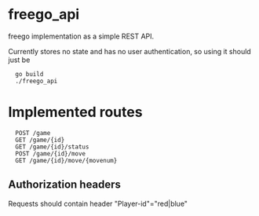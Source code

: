 # freego_api
freego implementation as a simple REST API.

Currently stores no state and has no user authentication, so using it should just be
```
  go build
  ./freego_api
```
# Implemented routes
```
  POST /game
  GET /game/{id}
  GET /game/{id}/status
  POST /game/{id}/move
  GET /game/{id}/move/{movenum}
```

## Authorization headers
  Requests should contain header "Player-id"="red|blue"
